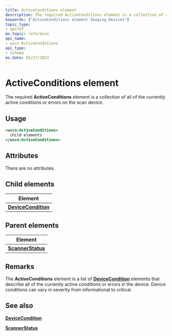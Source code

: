 ```yaml
---
title: ActiveConditions element
description: The required ActiveConditions element is a collection of all of the currently active conditions or errors on the scan device.
keywords: ["ActiveConditions element Imaging Devices"]
topic_type:
- apiref
ms.topic: reference
api_name:
- wscn ActiveConditions
api_type:
- Schema
ms.date: 03/27/2023
---
```


# ActiveConditions element

The required **ActiveConditions** element is a collection of all of the currently active conditions or errors on the scan device.

## Usage

```xml
<wscn:ActiveConditions>
  child elements
</wscn:ActiveConditions>
```

## Attributes

There are no attributes.

## Child elements

| Element |
|--|
| [**DeviceCondition**](devicecondition.md) |

## Parent elements

| Element |
|--|
| [**ScannerStatus**](scannerstatus.md) |

## Remarks

The **ActiveConditions** element is a list of [**DeviceCondition**](devicecondition.md) elements that describe all of the currently active conditions or errors in the device. Device conditions can vary in severity from informational to critical.

## See also

[**DeviceCondition**](devicecondition.md)

[**ScannerStatus**](scannerstatus.md)
